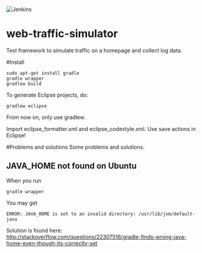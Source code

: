 ![Jenkins](https://travis-ci.org/web-traffic-simulator/web-traffic-simulator.svg)

web-traffic-simulator
=====================
Test framework to simulate traffic on a homepage and collect log data.

#Install
```
sudo apt-get install gradle
gradle wrapper
gradlew build
```
To generate Eclipse projects, do:
```
gradlew eclipse
```

From now on, only use gradlew.

Import eclipse_formatter.xml and eclipse_codestyle.xml. Use save actions in Eclipse!

#Problems and solutions
Some problems and solutions.

## JAVA_HOME not found on Ubuntu
When you run
```
gradle wrapper
```
You may get
```
ERROR: JAVA_HOME is set to an invalid directory: /usr/lib/jvm/default-java
```
Solution is found here: http://stackoverflow.com/questions/22307516/gradle-finds-wrong-java-home-even-though-its-correctly-set
